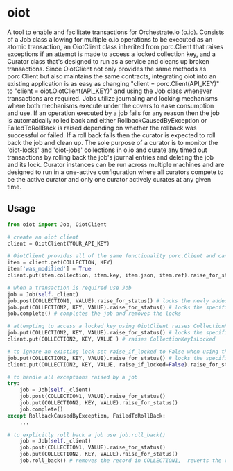# oiot

A tool to enable and facilitate transactions for Orchestrate.io (o.io). Consists of a Job class allowing for multiple o.io operations to be executed as an atomic transaction, an OiotClient class inherited from porc.Client that raises exceptions if an attempt is made to access a locked collection key, and a Curator class that's designed to run as a service and cleans up broken transactions. Since OiotClient not only provides the same methods as porc.Client but also maintains the same contracts, integrating oiot into an existing application is as easy as changing "client = porc.Client(API_KEY)" to "client = oiot.OiotClient(API_KEY)" and using the Job class whenever transactions are required. Jobs utilize journaling and locking mechanisms where both mechanisms execute under the covers to ease consumption and use. If an operation executed by a job fails for any reason then the job is automatically rolled back and either RollbackCausedByException or FailedToRollBack is raised depending on whether the rollback was successful or failed. If a roll back fails then the curator is expected to roll back the job and clean up. The sole purpose of a curator is to monitor the 'oiot-locks' and 'oiot-jobs' collections in o.io and curate any timed out transactions by rolling back the job's journal entries and deleting the job and its lock. Curator instances can be run across multiple machines and are designed to run in a one-active configuration where all curators compete to be the active curator and only one curator actively curates at any given time.

## Usage

```python
from oiot import Job, OiotClient

# create an oiot client
client = OiotClient(YOUR_API_KEY)

# OiotClient provides all of the same functionality porc.Client and can be used as such
item = client.get(COLLECTION, KEY)
item['was_modified'] = True
client.put(item.collection, item.key, item.json, item.ref).raise_for_status()

# when a transaction is required use Job
job = Job(self._client)
job.post(COLLECTION1, VALUE).raise_for_status() # locks the newly added key
job.put(COLLECTION2, KEY, VALUE).raise_for_status() # locks the specified key
job.complete() # completes the job and removes the locks

# attempting to access a locked key using OiotClient raises CollectionKeyIsLocked
job.put(COLLECTION2, KEY, VALUE).raise_for_status() # locks the specified key
client.put(COLLECTION2, KEY, VALUE ) # raises CollectionKeyIsLocked

# to ignore an existing lock set raise_if_locked to False when using the OiotClient instance:
job.put(COLLECTION2, KEY, VALUE).raise_for_status() # locks the specified key
client.put(COLLECTION2, KEY, VALUE, raise_if_locked=False).raise_for_status() # ignores the lock

# to handle all exceptions raised by a job
try:
    job = Job(self._client)
    job.post(COLLECTION1, VALUE).raise_for_status()
    job.put(COLLECTION2, KEY, VALUE).raise_for_status()
    job.complete()
except RollbackCausedByException, FailedToRollBack: 
    ...

# to explicitly roll back a job use job.roll_back()
    job = Job(self._client)
    job.post(COLLECTION1, VALUE).raise_for_status()
    job.put(COLLECTION2, KEY, VALUE).raise_for_status()
    job.roll_back() # removes the record in COLLECTION1,  reverts the record in COLLECTION2, and removes the locks
